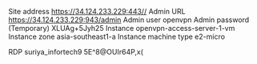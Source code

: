 Site address
https://34.124.233.229:443// 
Admin URL
https://34.124.233.229:943/admin 
Admin user
openvpn
Admin password (Temporary)
XLUAg+5Jyh25
Instance
openvpn-access-server-1-vm
Instance zone
asia-southeast1-a
Instance machine type
e2-micro

RDP
suriya_infortech9
5E^8@OUIr64P,x(

